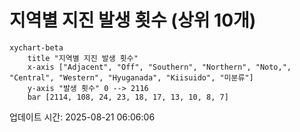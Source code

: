 # 지역별 지진 발생 횟수 (상위 10개)

```mermaid
xychart-beta
    title "지역별 지진 발생 횟수"
    x-axis ["Adjacent", "Off", "Southern", "Northern", "Noto,", "Central", "Western", "Hyuganada", "Kiisuido", "미분류"]
    y-axis "발생 횟수" 0 --> 2116
    bar [2114, 108, 24, 23, 18, 17, 13, 10, 8, 7]
```

업데이트 시간: 2025-08-21 06:06:06
